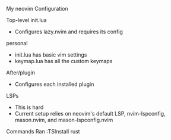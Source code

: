 My neovim Configuration

Top-level init.lua
- Configures lazy.nvim and requires its config

personal
- init.lua has basic vim settings
- keymap.lua has all the custom keymaps

After/plugin
- Configures each installed plugin

LSPs
- This is hard
- Current setup relies on neovim's default LSP, nvim-lspconfig, mason.nvim, and mason-lspconfig.nvim

Commands Ran
:TSInstall rust
